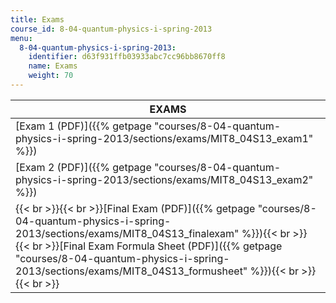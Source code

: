 ```yaml
---
title: Exams
course_id: 8-04-quantum-physics-i-spring-2013
menu:
  8-04-quantum-physics-i-spring-2013:
    identifier: d63f931ffb03933abc7cc96bb8670ff8
    name: Exams
    weight: 70
---
```

| EXAMS |
| --- |
| [Exam 1 (PDF)]({{% getpage "courses/8-04-quantum-physics-i-spring-2013/sections/exams/MIT8_04S13_exam1" %}}) |
| [Exam 2 (PDF)]({{% getpage "courses/8-04-quantum-physics-i-spring-2013/sections/exams/MIT8_04S13_exam2" %}}) |
| {{< br >}}{{< br >}}[Final Exam (PDF)]({{% getpage "courses/8-04-quantum-physics-i-spring-2013/sections/exams/MIT8_04S13_finalexam" %}}){{< br >}}{{< br >}}[Final Exam Formula Sheet (PDF)]({{% getpage "courses/8-04-quantum-physics-i-spring-2013/sections/exams/MIT8_04S13_formusheet" %}}){{< br >}}{{< br >}}